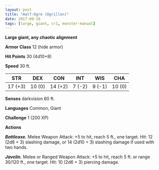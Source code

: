 ```yaml
---
layout: post
title: "Half-Ogre (Ogrillon)"
date: 2017-09-10
tags: [large, giant, cr1, monster-manual]
---
```


**Large giant, any chaotic alignment**

**Armor Class** 12 (hide armor)

**Hit Points** 30 (4d10+8)

**Speed** 30 ft.

|   STR   |   DEX   |   CON   |   INT   |   WIS   |   CHA   |
|:-----:|:-----:|:-----:|:-----:|:-----:|:-----:|
| 17 (+3) | 10 (0) | 14 (+2) | 7 (-2) | 9 (-1) | 10 (0) |

**Senses** darkvision 60 ft.

**Languages** Common, Giant

**Challenge** 1 (200 XP)

**Actions**

***Battleaxe.*** Melee Weapon Attack: +5 to hit, reach 5 ft., one target. Hit: 12 (2d8 + 3) slashing damage, or 14 (2d10 + 3) slashing damage if used with two hands.

***Javelin.*** Melee or Ranged Weapon Attack: +5 to hit, reach 5 ft. or range 30/120 ft., one target. Hit: 10 (2d6 + 3) piercing damage.

